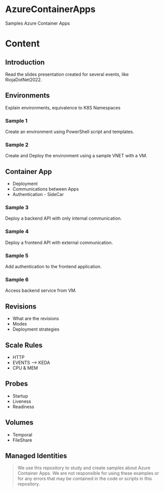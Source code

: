 # AzureContainerApps
Samples Azure Container Apps

# Content

## Introduction
Read the slides presentation created for several events, like RiojaDotNet2022.

## Environments
Explain environments, equivalence to K8S Namespaces

### Sample 1
Create an environment using PowerShell script and templates.

### Sample 2 
Create and Deploy the environment using a sample VNET with a VM.

## Container App
- Deployment
- Communications between Apps
- Authentication - SideCar

### Sample 3
Deploy a backend API with only internal communication.

### Sample 4
Deploy a frontend  API with external communication.

### Sample 5
Add authentication to the frontend application.

### Sample 6
Access backend service from VM.

## Revisions
- What are the revisions
- Modes
- Deployment strategies

## Scale Rules
- HTTP
- EVENTS --> KEDA
- CPU & MEM

## Probes
- Startup
- Liveness
- Readiness

## Volumes
- Temporal
- FileShare

## Managed Identities


> We use this repository to study and create samples about Azure Container Apps. We are not responsible for using these examples or for any errors that may be contained in the code or scripts in this repository.
